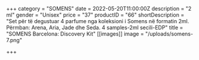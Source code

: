 +++
category = "SOMENS"
date = 2022-05-20T11:00:00Z
description = "2 ml"
gender = "Unisex"
price = "37"
productID = "66"
shortDescription = "Set për të degustuar 4 parfume nga koleksioni i Somens në formatin 2ml. Përmban: Arena, Aria, Jade dhe Seda. 4 samples-2ml secili-EDP"
title = "SOMENS Barcelona: Discovery Kit"
[[images]]
image = "/uploads/somens-7.png"

+++
